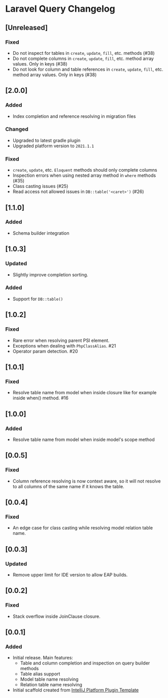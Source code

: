 <!-- Keep a Changelog guide -> https://keepachangelog.com -->

# Laravel Query Changelog

## [Unreleased]
### Fixed
- Do not inspect for tables in `create`, `update`, `fill`, etc. methods (#38)
- Do not complete columns in `create`, `update`, `fill`, etc. method array values. Only in keys (#38)
- Do not look for column and table references in `create`, `update`, `fill`, etc. method array values. Only in keys (#38)

## [2.0.0]
### Added
- Index completion and reference resolving in migration files

### Changed
- Upgraded to latest gradle plugin
- Upgraded  platform version to `2021.1.1`

### Fixed
- `create`, `update`, etc. `Eloquent` methods should only complete columns
- Inspection errors when using nested array method in `where` methods (#35)
- Class casting issues (#25)
- Read access not allowed issues in `DB::table('<caret>')` (#26)

## [1.1.0]
### Added
- Schema builder integration

## [1.0.3]
### Updated
- Slightly improve completion sorting.
### Added
- Support for `DB::table()`

## [1.0.2]
### Fixed
- Rare error when resolving parent PSI element.
- Exceptions when dealing with `PhpClassAlias`. #21
- Operator param detection. #20

## [1.0.1]
### Fixed
- Resolve table name from model when inside closure like for example inside when() method. #16

## [1.0.0]
### Added
- Resolve table name from model when inside model's scope method

## [0.0.5]
### Fixed
- Column reference resolving is now context aware, so it will not resolve to all columns of the same name if it knows the table.

## [0.0.4]
### Fixed
- An edge case for class casting while resolving model relation table name.

## [0.0.3]
### Updated
- Remove upper limit for IDE version to allow EAP builds.

## [0.0.2]
### Fixed
- Stack overflow inside JoinClause closure.

## [0.0.1]
### Added
- Initial release. Main features:
    - Table and column completion and inspection on query builder methods
    - Table alias support
    - Model table name resolving
    - Relation table name resolving
- Initial scaffold created from [IntelliJ Platform Plugin Template](https://github.com/JetBrains/intellij-platform-plugin-template)
